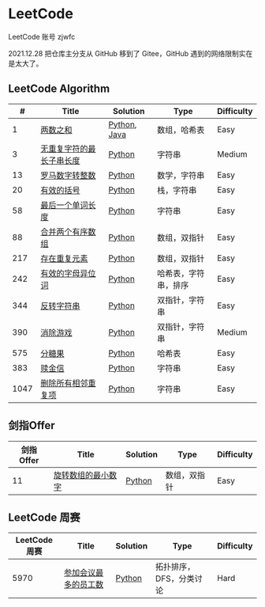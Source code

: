 # LeetCode 
LeetCode 账号 zjwfc

2021.12.28 把仓库主分支从 GitHub 移到了 Gitee，GitHub 遇到的网络限制实在是太大了。
## LeetCode Algorithm

\# |Title|Solution| Type | Difficulty |
---|---|---|---|---|
1|[两数之和](https://leetcode-cn.com/problems/two-sum/)|[Python](Python/1.py), [Java](Java/twosum.java)|数组，哈希表|Easy|
3|[无重复字符的最长子串长度](https://leetcode-cn.com/problems/longest-substring-without-repeating-characters/)|[Python](Python/3.py)|字符串|Medium
13|[罗马数字转整数](https://leetcode-cn.com/problems/roman-to-integer/)|[Python](Python/13.py)|数学，字符串|Easy
20|[有效的括号](https://leetcode-cn.com/problems/valid-parentheses/)|[Python](./Problems/20_Valid_Parentheses.md)|栈，字符串|Easy
58|[最后一个单词长度](https://leetcode-cn.com/problems/length-of-last-word/)|[Python](Problems/Python/58.py)|字符串|Easy
88|[合并两个有序数组](https://leetcode-cn.com/problems/merge-sorted-array/)|[Python](Python/58.py)|数组，双指针|Easy
217|[存在重复元素](https://leetcode-cn.com/problems/contains-duplicate/)|[Python](Python/217.py)|数组，双指针|Easy
242|[有效的字母异位词](https://leetcode-cn.com/problems/valid-anagram/)|[Python](Python/242.py)|哈希表，字符串，排序|Easy
344|[反转字符串](https://leetcode-cn.com/problems/reverse-string/)|[Python](Python/344.py)|双指针，字符串|Easy
390|[消除游戏](https://leetcode-cn.com/problems/elimination-game/)|[Python](Python/390.py)|双指针，字符串|Medium
575|[分糖果](https://leetcode-cn.com/problems/distribute-candies/)|[Python](Python/575.py)|哈希表|Easy
383|[赎金信](https://leetcode-cn.com/problems/ransom-note/)|[Python](Python/383.py)|字符串|Easy
1047|[删除所有相邻重复项](https://leetcode-cn.com/problems/remove-all-adjacent-duplicates-in-string/)|[Python](Python/1047.py)|字符串|Easy

## 剑指Offer
剑指Offer |Title|Solution| Type | Difficulty |
---|---|---|---|---|
11|[旋转数组的最小数字](https://leetcode-cn.com/problems/xuan-zhuan-shu-zu-de-zui-xiao-shu-zi-lcof/)|[Python](Python/jzof11.py)|数组，双指针|Easy


## LeetCode 周赛

LeetCode周赛 |Title|Solution| Type | Difficulty |
---|---|---|---|---|
5970|[参加会议最多的员工数](https://leetcode-cn.com/problems/maximum-employees-to-be-invited-to-a-meeting/)|[Python](Python/5970.py)|拓扑排序，DFS，分类讨论|Hard